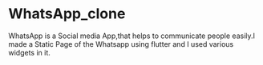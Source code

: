 # WhatsApp_clone
WhatsApp is a Social media App,that helps to communicate people easily.I made a Static Page of the Whatsapp using flutter and I used various widgets in it.
